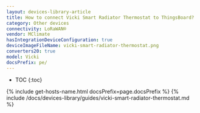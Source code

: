 ```yaml
---
layout: devices-library-article
title: How to connect Vicki Smart Radiator Thermostat to ThingsBoard?
category: Other devices
connectivity: LoRaWAN®
vendor: MClimate
hasIntegrationDeviceConfiguration: true
deviceImageFileName: vicki-smart-radiator-thermostat.png
converters20: true
model: Vicki
docsPrefix: pe/
---
```


* TOC
{:toc}

{% include get-hosts-name.html docsPrefix=page.docsPrefix %}
{% include /docs/devices-library/guides/vicki-smart-radiator-thermostat.md %}
